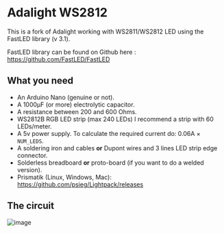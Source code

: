 Adalight WS2812
===============

This is a fork of Adalight working with WS2811/WS2812 LED using the FastLED library (v 3.1).

FastLED library can be found on Github here : https://github.com/FastLED/FastLED

## What you need
- An Arduino Nano (genuine or not).
- A 1000µF (or more) electrolytic capacitor.
- A resistance between 200 and 600 Ohms.
- WS2812B RGB LED strip (max 240 LEDs) I recommend a strip with 60 LEDs/meter.
- A 5v power supply. To calculate the required current do: 0.06A × `NUM_LEDS`.
- A soldering iron and cables **or** Dupont wires and 3 lines LED strip edge connector.
- Solderless breadboard **or** proto-board (if you want to do a welded version).
- Prismatik (Linux, Windows, Mac): https://github.com/psieg/Lightpack/releases

## The circuit
![image](https://user-images.githubusercontent.com/57588282/112463052-12ffd680-8d62-11eb-84cc-00eae1426d71.png)
